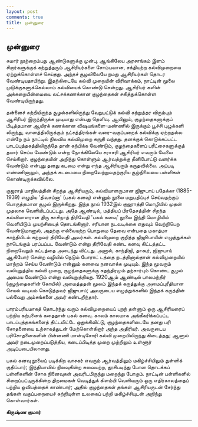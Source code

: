 ```yaml
---
layout: post
comments: true
title: முன்னுரை
---
```


## முன்னுரை

சுமார்‌ நூற்றைம்பது ஆண்டுகளுக்கு முன்பு, ஆங்கிலேய அரசாங்கம்‌
இளம்‌ சிறார்களுக்குக்‌ கற்றுத்தரும்‌ ஆசிரியர்களை சோம்பலான,
சக்தியற்ற கல்விமுறையை ஏற்றுக்கொள்ளச்‌ செய்தது. அந்தச்‌
சூழலிலேயே நமது ஆசிரியர்கள்‌ தொடர வேண்டியதாயிற்று.
இதற்கிடையே கல்வி முறையின்‌ விரிவாக்கம்‌, நாட்டின்‌ மூலை
முடுக்குகளுக்கெல்லாம்‌ கல்வியைக்‌ கொண்டு சென்றது. ஆசிரியர்‌
களின்‌ அக்கறையின்மையை லட்சக்கணக்கான குழந்தைகள்‌
சகித்துக்கொள்ள வேண்டியிருந்தது.

தன்னைச்‌ சுற்றியிருந்த சூழல்களிலிருந்து வேறுபட்டுக்‌ கல்வி
கற்றுத்தர விரும்பும்‌ ஆசிரியர்‌ இருந்திருக்க முடியாது என்பது
தெளிவு. ஆயினும்‌, குழந்தைகளுக்குப்‌ பிடித்தமான ஆயிரக்‌
கணக்கான விஷயங்களை-மண்ணில்‌ இருக்கும்‌ பூச்சி புழுக்களி
லிருந்து, வானத்திலிருக்கும்‌ நட்சத்திரங்கள்‌ வரை-வகுப்பறைக்‌
கல்விக்கு ஏற்றதல்ல என்றே நம்‌ நாட்டில்‌ நிலவிய கல்விமுறை
கருதி வந்தது. தனக்குக்‌ கொடுக்கப்பட்ட பாடப்புத்தகத்திலிருந்தே
தான்‌ கற்பிக்க வேண்டும்‌, குழந்தைகளைப்‌ பரீட்சைகளுக்குத்‌ தயார்‌
செய்ய வேண்டும்‌ என்ற நோக்கிலேயே சராசரி ஆசிரியர்‌ எவரும்‌
வேலை செய்கிறார்‌. குழந்தையின்‌ அறிந்து கொள்ளும்‌ ஆர்வத்துக்கு
தீனிபோட்டு வளர்க்க வேண்டும்‌ என்புது தனது கடமை என்று
எந்த ஆசிரியரும்‌ கருதவில்லை. அப்படி எண்ணினாலும்‌, அந்தக்‌
கடமையை நிறைவேற்றுவதற்குரிய சூழ்நிலையை பள்ளிகள்‌
கொண்டிருக்கவில்லை.

குஜராத்‌ மாநிலத்தின்‌ சிறந்த ஆசிரியரும்‌, கல்வியாளருமான
ஜிஜுபாய்‌ பதேக்கா (1885-1939) எழுதிய 'திவசப்னா' (பகல்‌ கனவு)
என்னும்‌ நூலை மறுபதிப்புச்‌ செய்வதற்குப்‌ பொருத்தமான சூழல்
இருக்கிறது. இந்த நூல்‌ 1932இல்‌ குஜராத்தி மொழியில்‌ முதன்‌
முதலாக வெளியிடப்பட்டது. அதே ஆண்டில்‌, மத்தியப்‌
பிரதேசத்தின்‌ சிறந்த கல்வியாளரான திரு காசிநாத்‌ திரிவேதி
'பகல்‌ கனவு' நூலை இந்தி மொழியில்‌ வெளியிடும்‌ முயற்சியைத்‌
தொடங்கினார்‌. சரியான நடவடிக்கை எதுவும்‌ வெற்றிபெற
வேண்டுமானால்‌, அதற்கு எல்லையற்ற பொறுமை தேவை
என்பதை மகாத்மா காந்தியிடம்‌ கற்றவர்‌ திரிவேதி அவர்கள்‌.
கல்விமுறை குறித்த ஜிஜூபாயின்‌ எழுத்துக்கள்‌ நாடெங்கும்‌
பரப்பப்பட வேண்டும்‌ என்று திரிவேதி கண்ட கனவு கிட்டத்தட்ட
நிறைவேறும்‌ கட்டத்தை அடைந்து விட்டது. அனால்‌, காந்திஜி,
தாகூர்‌, ஜிஜுபாய்‌ ஆகியோர்‌ சென்ற வழியில்‌ நெடும்‌ போராட்‌
டத்தை நடத்தினால்தான்‌ கல்விமுறையில்‌ மாற்றம்‌ செய்ய
வேண்டும்‌ என்னும்‌ கனவை நனவாக்க முடியும்‌. இந்த மூவரும்‌
வலியுறுத்திய கல்வி முறை, குழந்தைகளுக்கு சுதந்திரமும்‌ தற்சார்பும்‌
கொண்ட சூழல்‌ அமைய வேண்டும்‌ என்று வலியுறுத்தியது.
1920ஆம்‌ ஆண்டில்‌ பாலமந்திர்‌ (குழந்தைகளின்‌ கோயில்‌)
அமைத்ததன்‌ மூலம்‌ இந்தக்‌ கருத்துக்கு அமைப்புரீதியான செயல்‌
வடிவம்‌ கொடுத்தவர்‌ ஜிஜுபாய்‌; அவருடைய எழுத்துக்களில்‌
இந்தக்‌ கருத்தின்‌ பல்வேறு அம்சங்களை அவர்‌ கண்டறிந்தார்‌.

பாரம்பரியமாகத்‌ தொடர்ந்து வரும்‌ கல்விமுறையைப்‌ புறந்‌
தள்ளும்‌ ஒரு ஆசிரியரைப்‌ பற்றிய கற்பனைக்‌ கதைதான்‌ பகல்‌
கனவு. காலம்‌ காலமாக அங்கீகரிக்கப்பட்ட பாடப்புத்தகங்களைத்‌
திட்டமிட்டே ஒதுக்கிவிட்டு, குழந்தைகளிடையே தனது பரி
சோதனையை உற்சாகத்துடன்‌ மேற்கொள்கிறார்‌ அந்த அதிரியர்‌.
அவருடைய பரிசோதனைகளின்‌ பின்னணி மான்டிசோரி கல்வி
முறையிலிருந்து கிடைத்தது; ஆனால்‌ அவர்‌ நடைமுறைப்படுத்திய,
கடைப்பிடித்த முறை முற்றிலும்‌ உள்ளூர்‌ அடிப்படையிலானது.

பகல்‌ கனவு நூலைப்‌ படிக்கிற வாசகர்‌ எவரும்‌ ஆர்வத்திலும்‌
மகிழ்ச்சியிலும்‌ துள்ளிக்‌ குதிப்பார்‌; இந்தியாவில்‌ நிலவுகின்ற
சுவையற்ற, தூசிபடிந்து போன தொடக்கப்‌ பள்ளிகளின்‌ சோக
நினைவுகள்‌ அவரிடமிருந்து மறைந்து போகும்‌. நாட்டின்‌
பள்ளிகளில்‌ சிறைப்பட்டிருக்கின்ற திறமைகள்‌ வெடித்துக்‌ கிளம்பி
வெளிவரும்‌ ஒரு எதிர்காலத்தைப்‌ பற்றிய ஓவியத்தைக்‌ காண்பார்‌;
அதில்‌ குழந்தைகள்‌ தங்கள்‌ ஆசிரியருடன்‌ சேர்ந்து தங்கள்‌
வகுப்பறையைச்‌ சுற்றியுள்ள உலகைப்‌ பற்றி மகிழ்ச்சியுடன்‌ அறிந்து
கொள்வார்கள்‌.

**கிருஷ்ண குமார்‌**

---
